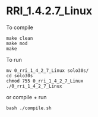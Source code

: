# RRI_1.4.2.7_Linux

To compile

~~~shell
make clean
make mod
make
~~~

To run

~~~shell
mv 0_rri_1_4_2_7_Linux solo30s/
cd solo30s
chmod 755 0_rri_1_4_2_7_Linux
./0_rri_1_4_2_7_Linux
~~~

or compile + run

~~~shell
bash ./compile.sh
~~~
